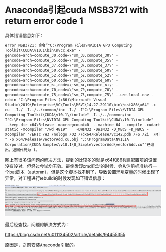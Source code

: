 # Anaconda引起cuda MSB3721 with return error code 1

具体错误信息如下：

```
error MSB3721: 命令“"C:\Program Files\NVIDIA GPU Computing Toolkit\CUDA\v10.1\bin\nvcc.exe" -gencode=arch=compute_30,code=\"sm_30,compute_30\" -gencode=arch=compute_35,code=\"sm_35,compute_35\" -gencode=arch=compute_37,code=\"sm_37,compute_37\" -gencode=arch=compute_50,code=\"sm_50,compute_50\" -gencode=arch=compute_52,code=\"sm_52,compute_52\" -gencode=arch=compute_60,code=\"sm_60,compute_60\" -gencode=arch=compute_61,code=\"sm_61,compute_61\" -gencode=arch=compute_70,code=\"sm_70,compute_70\" -gencode=arch=compute_75,code=\"sm_75,compute_75\" --use-local-env -ccbin "C:\Program Files (x86)\Microsoft Visual Studio\2019\Enterprise\VC\Tools\MSVC\14.27.29110\bin\HostX86\x64" -x cu  -I./ -I../../common/inc -I./ -I"C:\Program Files\NVIDIA GPU Computing Toolkit\CUDA\v10.1\/include" -I../../common/inc -I"C:\Program Files\NVIDIA GPU Computing Toolkit\CUDA\v10.1\include"     --keep-dir x64\Release -maxrregcount=0  --machine 64 --compile -cudart static -Xcompiler "/wd 4819"    -DWIN32 -DWIN32 -D_MBCS -D_MBCS -Xcompiler "/EHsc /W3 /nologo /O2 /Fdx64/Release/vc142.pdb /FS /Zi  /MT " -o x64/Release/vectorAdd.cu.obj "C:\ProgramData\NVIDIA Corporation\CUDA Samples\v10.1\0_Simple\vectorAdd\vectorAdd.cu"”已退出，返回代码为 1。
```

网上有很多该问题的解决方法，提到的比较多的就是x64和86构建配置项的设置没有设对。但经过尝试均无效。最终发现cmd启动的时候，会从注册标准执行一个bat脚本（autorun），但是这个脚本找不到了，导致设置环境变量的时候出现了异常，对工程进行rebuild的时候发现如下错误信息：

![](./image/MSB3721-1.png)

最后经查找，问题的解决方式为：

https://blog.csdn.net/u011134502/article/details/94455355

原因是，之前安装Anaconda引起的。

